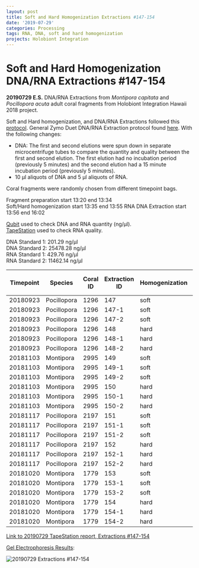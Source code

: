 ```yaml
---
layout: post
title: Soft and Hard Homogenization Extractions #147-154
date: '2019-07-29'
categories: Processing
tags: RNA, DNA, soft and hard homogenization
projects: Holobiont Integration
---
```


# Soft and Hard Homogenization DNA/RNA Extractions #147-154

**20190729 E.S.**
DNA/RNA Extractions from *Montipora capitata* and *Pocillopora acuta* adult coral fragments from Holobiont Integration Hawaii 2018 project.  

Soft and Hard homogenization, and DNA/RNA Extractions followed this [protocol](https://github.com/emmastrand/EmmaStrand_Notebook/blob/master/_posts/2019-06-05-Soft-and-Hard-Homogenization-Protocol.md). General Zymo Duet DNA/RNA Extraction protocol found [here](https://github.com/emmastrand/EmmaStrand_Notebook/blob/master/_posts/2019-05-31-Zymo-Duet-RNA-DNA-Extraction-Protocol.md). With the following changes:  
- DNA: The first and second elutions were spun down in separate microcentrifuge tubes to compare the quantity and quality between the first and second elution. The first elution had no incubation period (previously 5 minutes) and the second elution had a 15 minute incubation period (previously 5 minutes).  
- 10 μl aliquots of DNA and 5 μl aliquots of RNA.

Coral fragments were randomly chosen from different timepoint bags.

Fragment preparation start 13:20 end 13:34  
Soft/Hard homogenization start 13:35 end 13:55
RNA DNA Extraction start 13:56 end 16:02   

[Qubit](https://github.com/emmastrand/EmmaStrand_Notebook/blob/master/_posts/2019-05-31-Qubit-Protocol.md) used to check DNA and RNA quantity (ng/μl).  
[TapeStation](https://github.com/emmastrand/EmmaStrand_Notebook/blob/master/_posts/2019-05-31-TapeStation-Protocol.md) used to check RNA quality.

DNA Standard 1: 201.29  ng/μl  
DNA Standard 2: 25478.28  ng/μl  
RNA Standard 1: 429.76  ng/μl  
RNA Standard 2: 11462.14  ng/μl  

| Timepoint | Species     | Coral ID | Extraction ID | Homogenization | DNA Elution | DNA Reading 1 | DNA Reading 2 | Average DNA ng/μl | RNA Reading 1 | RNA Reading 2 | Average RNA ng/μl | RIN |
|-----------|-------------|----------|---------------|----------------|-------------|---------------|---------------|-------------------|---------------|---------------|-------------------|-----|
| 20180923  | Pocillopora | 1296     | 147           | soft           | NA          | NA            | NA            | NA                | 81.4          | 81.6          | 81.5              | 8   |
| 20180923  | Pocillopora | 1296     | 147-1         | soft           | 1           | 151           | 151           | 151               | NA            | NA            | NA                | NA  |
| 20180923  | Pocillopora | 1296     | 147-2         | soft           | 2           | 29.4          | 29.8          | 29.6              | NA            | NA            | NA                | NA  |
| 20180923  | Pocillopora | 1296     | 148           | hard           | NA          | NA            | NA            | NA                | 50.2          | 50.2          | 50.2              | 7.7 |
| 20180923  | Pocillopora | 1296     | 148-1         | hard           | 1           | 79            | 78.2          | 78.6              | NA            | NA            | NA                | NA  |
| 20180923  | Pocillopora | 1296     | 148-2         | hard           | 2           | 21.4          | 21.4          | 21.4              | NA            | NA            | NA                | NA  |
| 20181103  | Montipora   | 2995     | 149           | soft           | NA          | NA            | NA            | NA                | 16.8          | 17            | 16.9              | 8.2 |
| 20181103  | Montipora   | 2995     | 149-1         | soft           | 1           | 17.8          | 17.8          | 17.8              | NA            | NA            | NA                | NA  |
| 20181103  | Montipora   | 2995     | 149-2         | soft           | 2           | 11.3          | 11.2          | 11.25             | NA            | NA            | NA                | NA  |
| 20181103  | Montipora   | 2995     | 150           | hard           | NA          | NA            | NA            | NA                | 10.6          | 10.6          | 10.6              | 8.3 |
| 20181103  | Montipora   | 2995     | 150-1         | hard           | 1           | 31.6          | 31.4          | 31.5              | NA            | NA            | NA                | NA  |
| 20181103  | Montipora   | 2995     | 150-2         | hard           | 2           | 9             | 8.98          | 8.99              | NA            | NA            | NA                | NA  |
| 20181117  | Pocillopora | 2197     | 151           | soft           | NA          | NA            | NA            | NA                | 70.2          | 70.2          | 70.2              | 8.6 |
| 20181117  | Pocillopora | 2197     | 151-1         | soft           | 1           | 140           | 139           | 139.5             | NA            | NA            | NA                | NA  |
| 20181117  | Pocillopora | 2197     | 151-2         | soft           | 2           | 40.4          | 40.2          | 40.3              | NA            | NA            | NA                | NA  |
| 20181117  | Pocillopora | 2197     | 152           | hard           | NA          | NA            | NA            | NA                | 47.8          | 47.8          | 47.8              | 8.3 |
| 20181117  | Pocillopora | 2197     | 152-1         | hard           | 1           | 62.2          | 62            | 62.1              | NA            | NA            | NA                | NA  |
| 20181117  | Pocillopora | 2197     | 152-2         | hard           | 2           | 25.4          | 25.4          | 25.4              | NA            | NA            | NA                | NA  |
| 20181020  | Montipora   | 1779     | 153           | soft           | NA          | NA            | NA            | NA                | 14.6          | 14.6          | 14.6              | 8.7 |
| 20181020  | Montipora   | 1779     | 153-1         | soft           | 1           | 25.6          | 25.4          | 25.5              | NA            | NA            | NA                | NA  |
| 20181020  | Montipora   | 1779     | 153-2         | soft           | 2           | 17            | 16.9          | 16.95             | NA            | NA            | NA                | NA  |
| 20181020  | Montipora   | 1779     | 154           | hard           | NA          | NA            | NA            | NA                | 10            | 10.2          | 10.1              | **  |
| 20181020  | Montipora   | 1779     | 154-1         | hard           | 1           | 19.4          | 19.4          | 19.4              | NA            | NA            | NA                | NA  |
| 20181020  | Montipora   | 1779     | 154-2         | hard           | 2           | 16.9          | 16.9          | 16.9              | NA            | NA            | NA                | NA  |

[Link to 20190729 TapeStation report, Extractions #147-154]()

[Gel Electrophoresis Results](https://github.com/emmastrand/EmmaStrand_Notebook/blob/master/_posts/2019-07-16-Gel-Electrophoresis-Protocol.md):  

![20190729 Extractions #147-154]()
